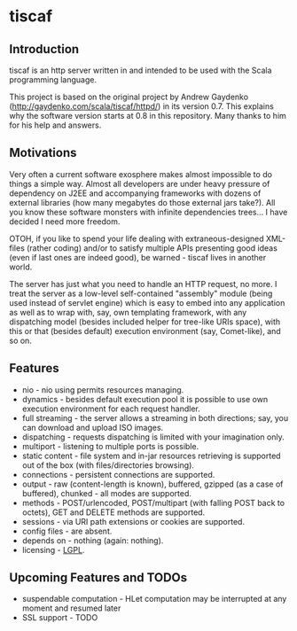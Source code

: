 tiscaf
======

Introduction
------------

tiscaf is an http server written in and intended to be used with the Scala programming language. 

This project is based on the original project by Andrew Gaydenko (http://gaydenko.com/scala/tiscaf/httpd/) in its version 0.7. This explains why the software version starts at 0.8 in this repository.
Many thanks to him for his help and answers.

Motivations
-----------

Very often a current software exosphere makes almost impossible to do things a simple way. Almost all developers are under heavy pressure of dependency on J2EE and accompanying frameworks with dozens of external libraries (how many megabytes do those external jars take?). All you know these software monsters with infinite dependencies trees... I have decided I need more freedom.

OTOH, if you like to spend your life dealing with extraneous-designed XML-files (rather coding) and/or to satisfy multiple APIs presenting good ideas (even if last ones are indeed good), be warned - tiscaf lives in another world.

The server has just what you need to handle an HTTP request, no more. I treat the server as a low-level self-contained "assembly" module (being used instead of servlet engine) which is easy to embed into any application as well as to wrap with, say, own templating framework, with any dispatching model (besides included helper for tree-like URIs space), with this or that (besides default) execution environment (say, Comet-like), and so on. 

Features
--------

 - nio - nio using permits resources managing.
 - dynamics - besides default execution pool it is possible to use own execution environment for each request handler.
 - full streaming - the server allows a streaming in both directions; say, you can download and upload ISO images.
 - dispatching - requests dispatching is limited with your imagination only.
 - multiport - listening to multiple ports is possible.
 - static content - file system and in-jar resources retrieving is supported out of the box (with files/directories browsing).
 - connections - persistent connections are supported.
 - output - raw (content-length is known), buffered, gzipped (as a case of buffered), chunked - all modes are supported.
 - methods - POST/urlencoded, POST/multipart (with falling POST back to octets), GET and DELETE methods are supported.
 - sessions - via URI path extensions or cookies are supported.
 - config files - are absent.
 - depends on - nothing (again: nothing).
 - licensing - [LGPL](http://www.gnu.org/licenses/lgpl.html).

Upcoming Features and TODOs
---------------------------

 - suspendable computation - HLet computation may be interrupted at any moment and resumed later
 - SSL support - TODO
